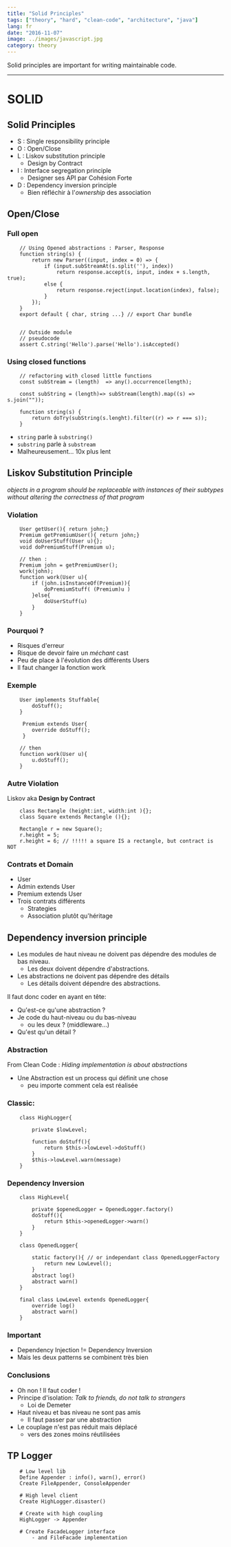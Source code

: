 ```yaml
---
title: "Solid Principles"
tags: ["theory", "hard", "clean-code", "architecture", "java"]
lang: fr
date: "2016-11-07"
image: ../images/javascript.jpg
category: theory
---
```


Solid principles are important for writing maintainable code.

---

SOLID
=====

Solid Principles
----


* S : Single responsibility principle
* O : Open/Close
* L : Liskov substitution principle
    - Design by Contract
* I : Interface segregation principle
    - Designer ses API par Cohésion Forte
* D : Dependency inversion principle
    - Bien réfléchir à l'*ownership* des association



Open/Close
----

### Full open

        // Using Opened abstractions : Parser, Response
        function string(s) {
            return new Parser((input, index = 0) => {
                if (input.subStreamAt(s.split(''), index)) 
                    return response.accept(s, input, index + s.length, true);
                else {
                    return response.reject(input.location(index), false);
                }
            });
        }        
        export default { char, string ...} // export Char bundle
        

        // Outside module        
        // pseudocode
        assert C.string('Hello').parse('Hello').isAccepted()
                

### Using closed functions

        // refactoring with closed little functions
        const subStream = (length)  => any().occurrence(length);
                
        const subString = (length)=> subStream(length).map((s) => s.join(""));
        
        function string(s) {
            return doTry(subString(s.lenght).filter((r) => r === s));
        }
        
* `string` parle à `substring()` 
* `substring` parle à `substream`
*  Malheureusement... 10x plus lent


Liskov Substitution Principle
----

*objects in a program should be replaceable with instances of their subtypes
 without altering the correctness of that program*



### Violation

        
        User getUser(){ return john;}        
        Premium getPremiumUser(){ return john;}
        void doUserStuff(User u){};
        void doPremiumStuff(Premium u);
        
        // then :        
        Premium john = getPremiumUser();
        work(john);
        function work(User u){        
            if (john.isInstanceOf(Premium)){
                doPremiumStuff( (Premium)u )
            }else{
                doUserStuff(u)
            }
        }
        
### Pourquoi ?
        
* Risques d'erreur
* Risque de devoir faire un *méchant* cast
* Peu de place à l'évolution des différents Users
* Il faut changer la fonction work

### Exemple

        User implements Stuffable{
            doStuff();
        }
        
         Premium extends User{
            override doStuff();
         }
        
        // then
        function work(User u){      
            u.doStuff();
        }


        

### Autre Violation

Liskov aka **Design by Contract**


        class Rectangle (height:int, width:int ){};
        class Square extends Rectangle (){};
        
        Rectangle r = new Square();
        r.height = 5;
        r.height = 6; // !!!!! a square IS a rectangle, but contract is NOT


### Contrats et Domain
        
* User
* Admin extends User
* Premium extends User
* Trois contrats différents
    - Strategies
    - Association plutôt qu'héritage



Dependency inversion principle
----


* Les modules de haut niveau ne doivent pas dépendre des modules de bas niveau. 
    - Les deux doivent dépendre d'abstractions.
* Les abstractions ne doivent pas dépendre des détails
    - Les détails doivent dépendre des abstractions.


Il faut donc coder en ayant en tête:

* Qu'est-ce qu'une abstraction ?
* Je code du haut-niveau ou du bas-niveau
    - ou les deux ? (middleware...)
* Qu'est qu'un détail ?

### Abstraction

From Clean Code : *Hiding implementation is about abstractions*

* Une Abstraction est un process qui définit une chose
    - peu importe comment cela est réalisée



### Classic:
        
        class HighLogger{
            
            private $lowLevel;        
            
            function doStuff(){
                return $this->lowLevel->doStuff()
            }
            $this->lowLevel.warn(message)        
        }


### Dependency Inversion

        class HighLevel{
            
            private $openedLogger = OpenedLogger.factory()            
            doStuff(){
                return $this->openedLogger->warn()
            }
        }

        class OpenedLogger{
            
            static factory(){ // or independant class OpenedLoggerFactory
                return new LowLevel();
            }        
            abstract log()
            abstract warn()        
        }

        final class LowLevel extends OpenedLogger{            
            override log()
            abstract warn()        
        }

### Important

* Dependency Injection != Dependency Inversion
* Mais les deux patterns se combinent très bien 




### Conclusions

* Oh non ! Il faut coder !
* Principe d'isolation: *Talk to friends, do not talk to strangers*
    - Loi de Demeter
* Haut niveau et bas niveau ne sont pas amis
    - Il faut passer par une abstraction
* Le couplage n'est pas réduit mais déplacé
    - vers des zones moins réutilisées




TP Logger
----

        
        # Low level lib
        Define Appender : info(), warn(), error()
        Create FileAppender, ConsoleAppender 
        
        # High level client
        Create HighLogger.disaster()
        
        # Create with high coupling
        HighLogger -> Appender 
        
        # Create FacadeLogger interface
            - and FileFacade implementation
        
        
        
        
        
        
        